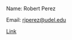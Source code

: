 Name: Robert Perez


Email: rjperez@udel.edu

[Link](https://github.com/RobertJPerez/RobertJPerezBART.github.io)
